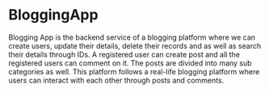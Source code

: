 # BloggingApp
Blogging App is the backend service of a blogging platform where we can create users, update their details, delete their records and as well as search their details through IDs. A registered user can create post and all the registered users can comment on it. The posts are divided into many sub categories as well. This platform follows a real-life blogging platform where users can interact with each other through posts and comments.
